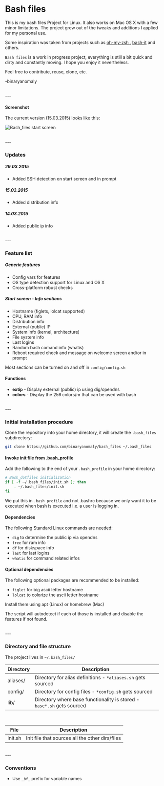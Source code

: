 # Bash files

This is my bash files Project for Linux. It also works on Mac OS X with a few minor limitations. The project grew out of the tweaks and additions I applied for my personal use.

Some inspiration was taken from projects such as [oh-my-zsh
](https://github.com/robbyrussell/oh-my-zsh/tree/master/lib), [bash-it](https://github.com/revans/bash-it) and others.

`Bash files` is a work in progress project, everything is still a bit quick and dirty and constantly moving. I hope you enjoy it nevertheless.

Feel free to contribute, reuse, clone, etc.

-binaryanomaly

<br>
---

#### Screenshot
The current version (15.03.2015) looks like this:

![Bash_files start screen](http://i.imgur.com/2D5fg2D.png "Bash_files start screen")

<br>
---
<br>

### Updates

##### 29.03.2015
- Added SSH detection on start screen and in prompt

##### 15.03.2015
- Added distribution info

##### 14.03.2015
 - Added public ip info

<br>
---
<br>

### Feature list

##### Generic features
 - Config vars for features
 - OS type detection support for Linux and OS X
 - Cross-platform robust checks


##### Start screen - Info sections
 - Hostname (figlets, lolcat supported)
 - CPU, RAM info
 - Distribution info
 - External (public) IP
 - System info (kernel, architecture)
 - File system info
 - Last logins
 - Random bash comand info (whatis)
 - Reboot required check and message on welcome screen and/or in prompt

Most sections can be turned on and off in `config/config.sh`

#### Functions
 - **extip** - Display external (public) ip using dig/opendns
 - **colors** - Display the 256 colors/nr that can be used with bash

<br>
---
<br>


### Initial installation procedure

Clone the repository into your home directory, it will create the `.bash_files` subdirectory:

```bash
git clone https://github.com/binaryanomaly/bash_files ~/.bash_files
```


#### Invoke init file from .bash_profile

Add the following to the end of your `.bash_profile` in your home directory:

```bash
# Bash_dotfiles initialization
if [ -f ~/.bash_files/init.sh ]; then
    . ~/.bash_files/init.sh
fi
```

We put this in `.bash_profile` and not .bashrc because we only want it to be executed when bash is executed i.e. a user is logging in.
<br>

#### Dependencies

The following Standard Linux commands are needed:

- `dig` to determine the public ip via opendns
- `free` for ram info
- `df` for diskspace info
- `last` for last logins
- `whatis` for command related infos


#### Optional dependencies

The following optional packages are recommended to be installed:

- `figlet` for big ascii letter hostname
- `lolcat` to colorize the ascii letter hostname

Install them using apt (Linux) or homebrew (Mac)

The script will autodetect if each of those is installed and disable the features if not found.



<br>
---
<br>

### Directory and file structure

The project lives in `~/.bash_files/` 

| Directory | Description |
| ---- | ----------- |
| aliases/  | Directory for alias definitions - `*aliases.sh` gets sourced |
| config/  | Directory for config files - `*config.sh` gets sourced |
| lib/ | Directory where base functionality is stored - `base*.sh` gets sourced |

<br>


| File | Description |
| ---- | ----------- |
| init.sh  | Init file that sources all the other dirs/files |

<br>
---
<br>

### Conventions

 - Use `_bf_` prefix for variable names